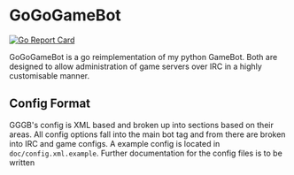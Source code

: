 # GoGoGameBot
[![Go Report Card](https://goreportcard.com/badge/git.ferricyanide.solutions/A_D/goGoGamebot)](https://goreportcard.com/report/git.ferricyanide.solutions/A_D/goGoGamebot)

GoGoGameBot is a go reimplementation of my python GameBot. 
Both are designed to allow administration of game servers over IRC in a highly
customisable manner. 


## Config Format
GGGB's config is XML based and broken up into sections based on their areas. All config options fall into the main bot tag
and from there are broken into IRC and game configs. A example config is located in `doc/config.xml.example`. Further 
documentation for the config files is to be written
